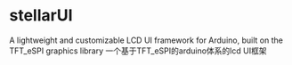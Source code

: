 # stellarUI
A lightweight and customizable LCD UI framework for Arduino, built on the TFT_eSPI graphics library 一个基于TFT_eSPI的arduino体系的lcd UI框架
